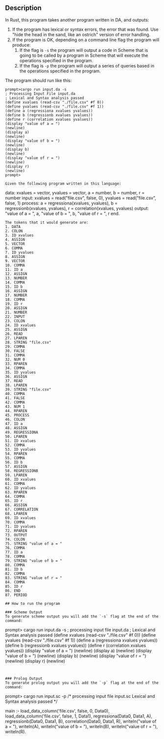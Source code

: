## Description
In Rust, this program takes another program written in DA, and outputs:
1. If the program has lexical or syntax errors, the error that was found. Use "hide the head in the sand, like an ostrich" version of error handling.
1. If the program is OK, depending on a command line flag the program will produce:
   1.	If the flag is `-s` the program will output a code in Scheme that is going to be called by a program in Scheme that will execute the operations specified in the program.
   1. If the flag is `-p` the program will output a series of queries based in the operations specified in the program.

The program should run like this:
```
prompt>cargo run input.da -s
; Processing Input File input.da
; Lexical and Syntax analysis passed
(define xvalues (read-csv "./file.csv" #f 0))
(define yvalues (read-csv "./file.csv" #f 1))
(define a (regressiona xvalues yvalues))
(define b (regressionb xvalues yvalues))
(define r (correlation xvalues yvalues))
(display "value of a = ")
(newline)
(display a)
(newline)
(display "value of b = ")
(newline)
(display b)
(newline)
(display "value of r = ")
(newline)
(display r)
(newline)
prompt>

Given the following program written in this language:
```
data:
   xvalues = vector,
   yvalues = vector,
   a = number,
   b = number,
   r = number
input:
   xvalues = read("file.csv", false, 0),
   yvalues = read("file.csv", false, 1)
process:
   a = regressiona(xvalues, yvalues),
   b = regressionb(xvalues, yvalues),
   r = correlation(xvalues, yvalues)
output:
   "value of a = ",
   a,
   "value of b = ",
   b,
   "value of r = ",
   r
end.
```
The tokens that it would generate are:
1. DATA
2. COLON
3. ID xvalues
4. ASSIGN
5. VECTOR 
6. COMMA
7. ID yvalues
8. ASSIGN
9. VECTOR
10. COMMA
11. ID a
12. ASSIGN
13. NUMBER
14. COMMA
15. ID b
16. ASSIGN
17. NUMBER
18. COMMA
19. ID r
20. ASSIGN
21. NUMBER
22. INPUT
23. COLON
24. ID xvalues
25. ASSIGN
26. READ
27. LPAREN
28. STRING "file.csv"
29. COMMA
30. FALSE
31. COMMA
32. NUM 0
33. RPAREN
34. COMMA 
35. ID yvalues
36. ASSIGN
37. READ
38. LPAREN
39. STRING "file.csv"
40. COMMA
41. FALSE
42. COMMA
43. NUM 1
44. RPAREN
45. PROCESS
46. COLON
47. ID a
48. ASSIGN
49. REGRESSIONA
50. LPAREN
51. ID xvalues
52. COMMA
53. ID yvalues
54. RPAREN
55. COMMA
56. ID b
57. ASSIGN
58. REGRESSIONB
59. LPAREN
60. ID xvalues
61. COMMA
62. ID yvalues
63. RPAREN
64. COMMA
65. ID r
66. ASSIGN
67. CORRELATION
68. LPAREN
69. ID xvalues
70. COMMA
71. ID yvalues
72. RPAREN
73. OUTPUT
74. COLON
75. STRING "value of a = "
76. COMMA
77. ID a
78. COMMA
79. STRING "value of b = "
80. COMMA
81. ID b
82. COMMA 
83. STRING "value of r = " 
84. COMMA
85. ID r
86. END
87. PERIOD

## How to run the program

### Scheme Output
To generate scheme output you will add the `-s` flag at the end of the command:
```
prompt> cargo run input.da -s
; processing input file input.da
; Lexical and Syntax analysis passed
(define xvalues (read-csv "./file.csv" #f 0))
(define yvalues (read-csv "./file.csv" #f 1))
(define a (regressiona xvalues yvalues))
(define b (regressionb xvalues yvalues))
(define r (correlation xvalues yvalues))
(display "value of a = ")
(newline)
(display a)
(newline)
(display "value of b = ")
(newline)
(display b)
(newline)
(display "value of r = ")
(newline)
(display r)
(newline)
```


### Prolog Output
To generate prolog output you will add the `-p` flag at the end of the command:
```
prompt> cargo run input.sc -p
/* processing input file input.sc
   Lexical and Syntax analysis passed */

main :-
   load_data_column('file.csv', false, 0, Data0),
   load_data_column('file.csv', false, 1, Data1),
   regressiona(Data0, Data1, A),
   regressionb(Data0, Data1, B),
   correlation(Data0, Data1, R),
   writeln("value of a = "),
   writeln(A),
   writeln("value of b = "),
   writeln(B),
   writeln("value of r = "),
   writeln(R).

```